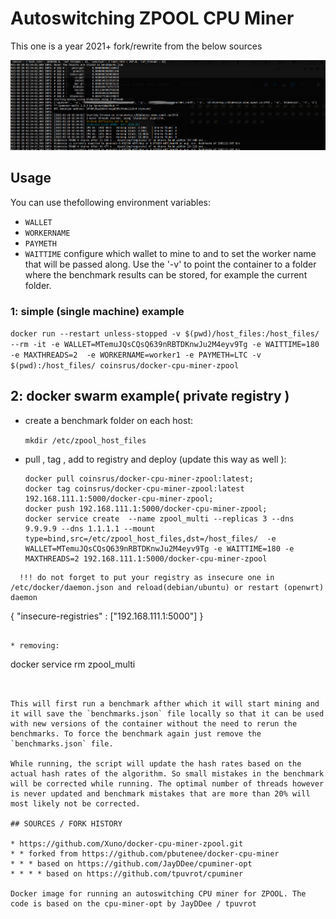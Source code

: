 # Autoswitching ZPOOL CPU Miner

This one is a year 2021+ fork/rewrite from the below sources



![docker-cpuminer-zpool-screenshot](./screen.jpg "live zpool profitability changing benchmark")
## Usage

You can use thefollowing environment variables:
* `WALLET`
* `WORKERNAME`
* `PAYMETH`
* `WAITTIME`
configure which wallet to mine to and to set the worker name that will be passed along. Use the '-v' to point the container to a folder where the benchmark results can be stored, for example the current folder.


### 1: simple (single machine) example
`docker run --restart unless-stopped -v $(pwd)/host_files:/host_files/ --rm -it -e WALLET=MTemuJQsCQsQ639nRBTDKnwJu2M4eyv9Tg -e WAITTIME=180 -e MAXTHREADS=2  -e WORKERNAME=worker1 -e PAYMETH=LTC -v $(pwd):/host_files/ coinsrus/docker-cpu-miner-zpool`

## 2: docker swarm example( private registry )
* create a benchmark folder on each host:

  `mkdir /etc/zpool_host_files`
* pull , tag , add  to registry and deploy (update  this way as well ):
  ```
  docker pull coinsrus/docker-cpu-miner-zpool:latest;
  docker tag coinsrus/docker-cpu-miner-zpool:latest 192.168.111.1:5000/docker-cpu-miner-zpool;
  docker push 192.168.111.1:5000/docker-cpu-miner-zpool;
  docker service create  --name zpool_multi --replicas 3 --dns 9.9.9.9 --dns 1.1.1.1 --mount type=bind,src=/etc/zpool_host_files,dst=/host_files/  -e WALLET=MTemuJQsCQsQ639nRBTDKnwJu2M4eyv9Tg -e WAITTIME=180 -e MAXTHREADS=2 192.168.111.1:5000/docker-cpu-miner-zpool
```
  !!! do not forget to put your registry as insecure one in /etc/docker/daemon.json and reload(debian/ubuntu) or restart (openwrt) daemon
  ```
  {
  "insecure-registries" : ["192.168.111.1:5000"]
  }
  ```

* removing:
  ```
  docker service rm zpool_multi
  ```


This will first run a benchmark afther which it will start mining and it will save the `benchmarks.json` file locally so that it can be used with new versions of the container without the need to rerun the benchmarks. To force the benchmark again just remove the `benchmarks.json` file.

While running, the script will update the hash rates based on the actual hash rates of the algorithm. So small mistakes in the benchmark will be corrected while running. The optimal number of threads however is never updated and benchmark mistakes that are more than 20% will most likely not be corrected.

## SOURCES / FORK HISTORY

* https://github.com/Xuno/docker-cpu-miner-zpool.git
* * forked from https://github.com/pbutenee/docker-cpu-miner
* * * based on https://github.com/JayDDee/cpuminer-opt
* * * * based on https://github.com/tpuvrot/cpuminer

Docker image for running an autoswitching CPU miner for ZPOOL. The code is based on the cpu-miner-opt by JayDDee / tpuvrot
